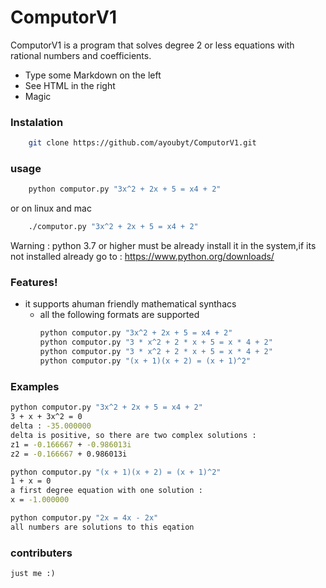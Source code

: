 # ComputorV1

ComputorV1 is a program that solves degree 2 or less equations with rational numbers and coefficients.

  - Type some Markdown on the left
  - See HTML in the right
  - Magic

### Instalation

```sh
    git clone https://github.com/ayoubyt/ComputorV1.git
```
### usage

```sh
    python computor.py "3x^2 + 2x + 5 = x4 + 2"
```

or on linux and mac

```sh
    ./computor.py "3x^2 + 2x + 5 = x4 + 2"
```
Warning : python 3.7 or higher must be already install it in the system,if its not installed already go to : https://www.python.org/downloads/

### Features!

  - it supports ahuman friendly mathematical synthacs
    - all the following formats are supported 
        ```sh
        python computor.py "3x^2 + 2x + 5 = x4 + 2"
        python computor.py "3 * x^2 + 2 * x + 5 = x * 4 + 2"
        python computor.py "3 * x^2 + 2 * x + 5 = x * 4 + 2"
        python computor.py "(x + 1)(x + 2) = (x + 1)^2"
        ```
### Examples

```sh
python computor.py "3x^2 + 2x + 5 = x4 + 2"
3 + x + 3x^2 = 0
delta : -35.000000
delta is positive, so there are two complex solutions :
z1 = -0.166667 + -0.986013i
z2 = -0.166667 + 0.986013i
```

```sh
python computor.py "(x + 1)(x + 2) = (x + 1)^2"
1 + x = 0
a first degree equation with one solution :
x = -1.000000
```

```sh
python computor.py "2x = 4x - 2x" 
all numbers are solutions to this eqation
```
### contributers
    just me :)
